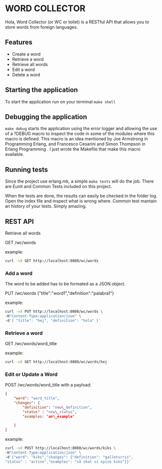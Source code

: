 WORD COLLECTOR
================
Hola, 
Word Collector (or WC or toilet) is a RESTful API that allows you to store words from foreign languages. 

Features
--------
* Create a word
* Retrieve a word
* Retrieve all words
* Edit a word
* Delete a word

Starting the application
------------------------
To start the application run on your terminal ```make shell```


Debugging the application
-------------------------
```make debug``` starts  the application using the error logger and allowing the use of a ?DEBUG macro to inspect the code in some of the modules where this macro is defined. This macro is an idea mentioned by Joe Armstrong in Programming Erlang, and Francesco Cesarini and Simon Thompson in Erlang Programming . I just wrote the Makefile that make this macro available. 

Running tests
-------------
Since the project use erlang.mk, a simple ```make tests``` will do the job. There are Eunit and Common Tests included on this project.

When the tests are done, the results can easily be checked in the folder log. Open the index file and inspect what is wrong where. Common test mantain an history of your tests. Simply amazing. 


REST API
--------
Retrieve all words 

GET /wc/words

example:

```bash
curl -vX GET http://localhost:8080/wc/words
```
### Add a word
The word to be added has to be formated as a JSON object.

PUT /wc/words {"title":"word1","definition":"palabra1"}

example:


```bash
curl -vX PUT http://localhost:8080/wc/words \
-H"Content-Type:application/json" \
-d'{ "title": "hej", "definition": "hola" }'
```
### Retrieve a word

GET /wc/words/word_title

example:


```bash
curl -vX GET http://localhost:8080/wc/words/hej
```
### Edit or Update a Word

POST /wc/words/word\_title with a payload:
```json
{
    "word": "word_title",
    "changes": {
        "definition": "new\_definition",
        "status" : "new\_status",
        "examples: "an\_example"
        
    }
}
```
example:
```bash
curl -vX POST http://localhost:8080/wc/words/kiks \
-H"Content-Type:application/json" \
-d'{"word": "kiks","changes": {"definition": "galleturris",
"status" : "active","examples": "så skal vi spise kiks"}}'
```





